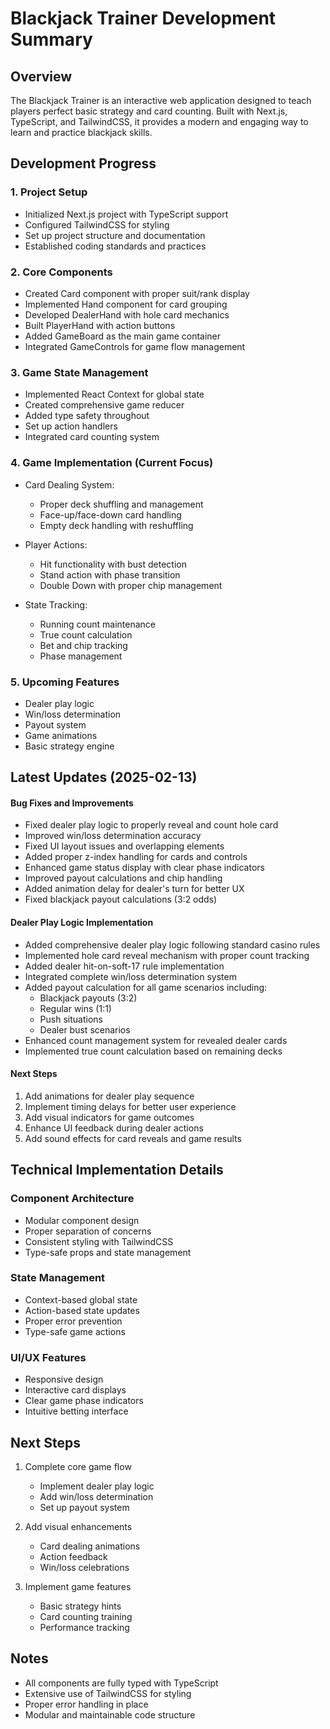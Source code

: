 # Blackjack Trainer Development Summary

## Overview
The Blackjack Trainer is an interactive web application designed to teach players perfect basic strategy and card counting. Built with Next.js, TypeScript, and TailwindCSS, it provides a modern and engaging way to learn and practice blackjack skills.

## Development Progress

### 1. Project Setup 
- Initialized Next.js project with TypeScript support
- Configured TailwindCSS for styling
- Set up project structure and documentation
- Established coding standards and practices

### 2. Core Components 
- Created Card component with proper suit/rank display
- Implemented Hand component for card grouping
- Developed DealerHand with hole card mechanics
- Built PlayerHand with action buttons
- Added GameBoard as the main game container
- Integrated GameControls for game flow management

### 3. Game State Management 
- Implemented React Context for global state
- Created comprehensive game reducer
- Added type safety throughout
- Set up action handlers
- Integrated card counting system

### 4. Game Implementation (Current Focus)
- Card Dealing System:
  - Proper deck shuffling and management
  - Face-up/face-down card handling
  - Empty deck handling with reshuffling
  
- Player Actions:
  - Hit functionality with bust detection
  - Stand action with phase transition
  - Double Down with proper chip management
  
- State Tracking:
  - Running count maintenance
  - True count calculation
  - Bet and chip tracking
  - Phase management

### 5. Upcoming Features
- Dealer play logic
- Win/loss determination
- Payout system
- Game animations
- Basic strategy engine

## Latest Updates (2025-02-13)

#### Bug Fixes and Improvements
- Fixed dealer play logic to properly reveal and count hole card
- Improved win/loss determination accuracy
- Fixed UI layout issues and overlapping elements
- Added proper z-index handling for cards and controls
- Enhanced game status display with clear phase indicators
- Improved payout calculations and chip handling
- Added animation delay for dealer's turn for better UX
- Fixed blackjack payout calculations (3:2 odds)

#### Dealer Play Logic Implementation
- Added comprehensive dealer play logic following standard casino rules
- Implemented hole card reveal mechanism with proper count tracking
- Added dealer hit-on-soft-17 rule implementation
- Integrated complete win/loss determination system
- Added payout calculation for all game scenarios including:
  - Blackjack payouts (3:2)
  - Regular wins (1:1)
  - Push situations
  - Dealer bust scenarios
- Enhanced count management system for revealed dealer cards
- Implemented true count calculation based on remaining decks

#### Next Steps
1. Add animations for dealer play sequence
2. Implement timing delays for better user experience
3. Add visual indicators for game outcomes
4. Enhance UI feedback during dealer actions
5. Add sound effects for card reveals and game results

## Technical Implementation Details

### Component Architecture
- Modular component design
- Proper separation of concerns
- Consistent styling with TailwindCSS
- Type-safe props and state management

### State Management
- Context-based global state
- Action-based state updates
- Proper error prevention
- Type-safe game actions

### UI/UX Features
- Responsive design
- Interactive card displays
- Clear game phase indicators
- Intuitive betting interface

## Next Steps
1. Complete core game flow
   - Implement dealer play logic
   - Add win/loss determination
   - Set up payout system

2. Add visual enhancements
   - Card dealing animations
   - Action feedback
   - Win/loss celebrations

3. Implement game features
   - Basic strategy hints
   - Card counting training
   - Performance tracking

## Notes
- All components are fully typed with TypeScript
- Extensive use of TailwindCSS for styling
- Proper error handling in place
- Modular and maintainable code structure
